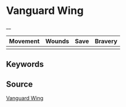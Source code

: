 # Vanguard Wing

__


| Movement | Wounds | Save | Bravery |
|:--------:|:------:|:----:|:-------:|
|  |  |  |  |


## Keywords



## Source

[Vanguard Wing](https://wahapedia.ru/aos3/factions/stormcast-eternals/Vanguard-Wing)
